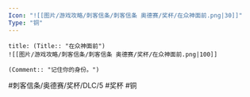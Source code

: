 ```yaml
---
Icon: "![[图片/游戏攻略/刺客信条/刺客信条 奥德赛/奖杯/在众神面前.png|30]]"
Type: "铜"
---
```

```ad-common-bronze-trophy
title: (Title:: "在众神面前")
![[图片/游戏攻略/刺客信条/刺客信条 奥德赛/奖杯/在众神面前.png|100]]

(Comment:: "记住你的身份。")
```

#刺客信条/奥德赛/奖杯/DLC/5 #奖杯 #铜
